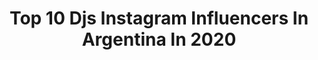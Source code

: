 ---
title: Top 10 Djs Instagram Influencers In Argentina In 2020
description: >-
  Find top djs Instagram influencers in Argentina in 2020. Most popular hashtags: #summer #yomequedoencasa #cuarentena #music.
platform: Instagram
profiles:
  - username: "kevin_kopp"
    fullname: >-
      Kevin Kopp
    location: "Argentina"
    followers: 18857
    engagement: 446
    commentsToLikes: 0.047738
    id: ck5cdtbrljqif0i11ewt2gggi
    verified: false
    hashtags: ""
  - username: "djlefrak"
    fullname: >-
      LEFRAK (Lula y Flor Fracchia)
    location: "Argentina"
    followers: 40131
    engagement: 218
    commentsToLikes: 0.042991
    id: ck0u6u8ha32tp0i19fa1k1pek
    verified: false
    hashtags: "#festival, #onesunday, #turismo, #villagesell"
  - username: "parador_santafe"
    fullname: >-
      Parador Santa Fe
    location: "Argentina"
    followers: 9292
    engagement: 453
    commentsToLikes: 0.092387
    id: ck6u0xxj9ie3h0j71cn2yofi0
    verified: false
    hashtags: "#art, #vos, #musica, #unico"
  - username: "djyayo"
    fullname: >-
      DJ YAYO 🎶
    location: "Argentina"
    followers: 31023
    engagement: 389
    commentsToLikes: 0.043039
    id: ck5znak45o3810i1482ot41oe
    verified: false
    hashtags: "#definitivamente, #studio, #remix, #2020"
  - username: "thiagolivemusic"
    fullname: >-
      𝗧𝗛𝗜𝗔𝗚𝗢
    location: "Argentina"
    followers: 32209
    engagement: 139
    commentsToLikes: 0.138570
    id: ck13990n0k4dx0i19r9i649pn
    verified: true
    hashtags: "#djremixpack, #youtube, #musicanueva, #boxeo"
  - username: "sabryrodriguezcuack"
    fullname: >-
      Sabry Rodriguez Cuack 🐥😝♐️💙💛💙
    location: "Argentina"
    followers: 18521
    engagement: 439
    commentsToLikes: 0.065389
    id: ck5znhkd6oh6b0i14f0s1rra5
    verified: false
    hashtags: "#johndavis, #mintjulep, #yanoaguantomas, #djsession"
  - username: "arielo.amaro"
    fullname: >-
      Arielo
    location: "Argentina"
    followers: 27503
    engagement: 292
    commentsToLikes: 0.040655
    id: ck8szkim1osoz0j7889tttcms
    verified: false
    hashtags: "#partyideas, #summer, #dope, #neuquen"
  - username: "alangjerloff"
    fullname: >-
      Alan Gjerloff
    location: "Argentina"
    followers: 2522
    engagement: 1100
    commentsToLikes: 0.061104
    id: ck5pzfjeh0q9f0i11bnfoe7gh
    verified: false
    hashtags: "#lecharlatan, #happyness, #quarentine, #blackandwhite"
  - username: "djjuandiegoml"
    fullname: >-
      Juan Diego Martinez Larrea
    location: "Argentina"
    followers: 46570
    engagement: 426
    commentsToLikes: 0.072656
    id: ck9hancbyd7va0j78errsfwzw
    verified: false
    hashtags: "#graciasportodo, #balcony, #djtime, #musica"
  - username: "jusslombardi"
    fullname: >-
      𝓙𝓾𝓼𝓽𝓲𝓷𝓪
    location: "Argentina"
    followers: 3159
    engagement: 3054
    commentsToLikes: 0.049425
    id: ck5zzuo9hcg760i14j4n3w909
    verified: false
    hashtags: "#badanceexperience, #tyga, #dancing, #justinbieber"
---